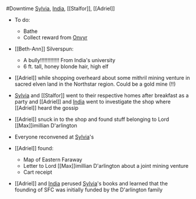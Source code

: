 #Downtime 
[Sylvia](PCs/Past/Sylvia.md), [India](PCs/Current/India.md), [[Stalfor]], [[Adriel]]

- To do:
	- Bathe
	- Collect reward from [Onvyr](Onvyr.md)

- [[Beth-Ann]] Silverspun:
	- A bully!!!!!!!!!!!!! From India's university
	- 6 ft. tall, honey blonde hair, high elf

- [[Adriel]] while shopping overheard about some mithril mining venture in sacred elven land in the Northstar region. Could be a gold mine (!!)
- [Sylvia](PCs/Past/Sylvia.md) and [[Stalfor]] went to their respective homes after breakfast as a party and [[Adriel]] and [India](PCs/Current/India.md) went to investigate the shop where [[Adriel]] heard the gossip
- [[Adriel]] snuck in to the shop and found stuff belonging to Lord [[Max]]imillian D'arlington
- Everyone reconvened at [Sylvia](PCs/Past/Sylvia.md)'s

- [[Adriel]] found:
	- Map of Eastern Faraway
	- Letter to Lord [[Max]]imillian D'arlington about a joint mining venture
	- Cart receipt
- [[Adriel]] and [India](PCs/Current/India.md) perused [Sylvia](PCs/Past/Sylvia.md)'s books and learned that the founding of SFC was initially funded by the D'arlington family
